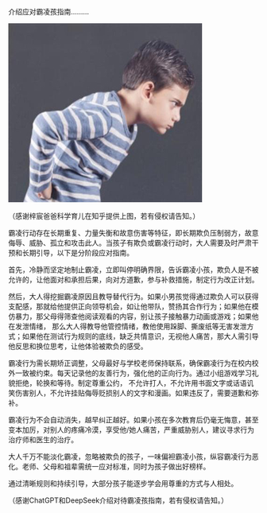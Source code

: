 介绍应对霸凌孩指南.........


![介绍应对霸凌孩指南](https://github.com/ywangnccu/ywang/blob/main/images/Bullying1.jpg)

（感谢梓宸爸爸科学育儿在知乎提供上图，若有侵权请告知。）

霸凌行动存在长期重复、力量失衡和故意伤害等特征，即长期欺负压制弱方，故意侮辱、威胁、孤立和攻击此人。当孩子有欺负或霸凌行动时，大人需要及时严肃干预和长期引导，以下是分阶段应对指南。

首先，冷静而坚定地制止霸凌，立即叫停明确界限，告诉霸凌小孩，欺负人是不被允许的，让他面对和承担后果，向对方道歉，参与补救措施，制定行为改正计划。

然后，大人得挖掘霸凌原因且教导替代行为。如果小男孩觉得通过欺负人可以获得支配感，那就给他提供正向领导机会，如让他带队，赞扬其合作行为；如果他在模仿暴力，那父母得筛查他阅读观看的内容，别让孩子接触暴力动画或游戏；如果他在发泄情绪，
那么大人得教导他管控情绪，教他使用跺脚、撕废纸等无害发泄方式；如果他在测试行为规则的底线，缺乏共情意识，无视他人痛苦，那大人需引导他反思和换位思考，让他体验被欺负的感受。

霸凌行为需长期矫正调整，父母最好与学校老师保持联系，确保霸凌行为在校内校外一致被约束。每天记录他的友善行为，强化他的正向行为。通过小组游戏学习礼貌拒绝，轮换和等待。制定尊重公约，
不允许打人，不允许用书面文字或话语讥笑伤害别人，不允许挂贴侮辱贬损别人的文字和漫画。如果违反了，需要道歉和弥补。

霸凌行为不会自动消失，越早纠正越好。如果小孩在多次教育后仍毫无悔意，甚至变本加厉，对别人的疼痛冷漠，享受他/她人痛苦，严重威胁别人，建议寻求行为治疗师和医生的治疗。

大人千万不能淡化霸凌，忽略被欺负的孩子，一味偏袒霸凌小孩，纵容霸凌行为恶化。老师、父母和祖辈需统一应对标准，同时为孩子做出好榜样。

通过清晰规则和持续引导，大部分孩子能逐步学会用尊重的方式与人相处。


（感谢ChatGPT和DeepSeek介绍对待霸凌孩指南，若有侵权请告知。）
